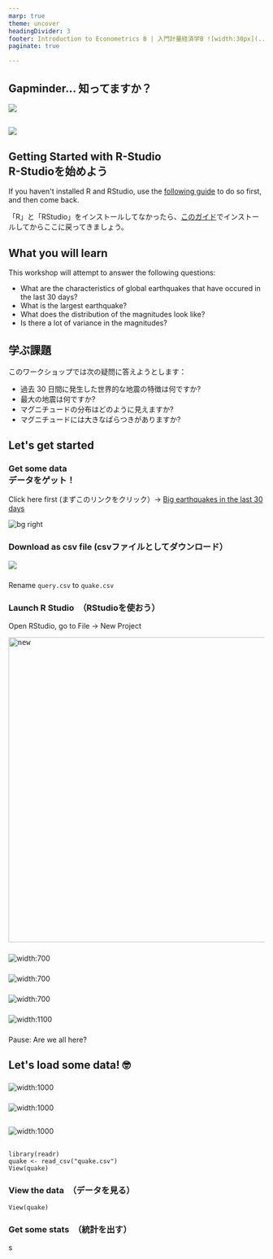 ```yaml
---
marp: true
theme: uncover
headingDivider: 3
footer: Introduction to Econometrics B | 入門計量経済学B ![width:30px](../images/yoh%20with%20globe.png)
paginate: true

---
```


## Gapminder... 知ってますか？
![](../images/gapminder%20logo.png)

##
![](../images/gapminder-hans.jpg)


## Getting Started with R-Studio<br>R-Studioを始めよう

If you haven't installed R and RStudio, use the [following guide](Install%20R.md) to do so first, and then come back.

「R」と「RStudio」をインストールしてなかったら、[このガイド](Install%20R.md)でインストールしてからここに戻ってきましょう。

## What you will learn

This workshop will attempt to answer the following questions:

- What are the characteristics of global earthquakes that have occured in the last 30 days?
- What is the largest earthquake?
- What does the distribution of the magnitudes look like?
- Is there a lot of variance in the magnitudes?

## 学ぶ課題
このワークショップでは次の疑問に答えようとします：

- 過去 30 日間に発生した世界的な地震の特徴は何ですか?
- 最大の地震は何ですか?
- マグニチュードの分布はどのように見えますか?
- マグニチュードには大きなばらつきがありますか?


## Let's get started
### Get some data<br>データをゲット！

Click here first (まずこのリンクをクリック）→ [Big earthquakes in the last 30 days](https://earthquake.usgs.gov/earthquakes/map/?extent=-87.55511,-22.5&extent=87.55511,382.85156&range=search&search=%7B%22name%22:%22Search%20Results%22,%22params%22:%7B%22starttime%22:%222022-08-06%2000:00:00%22,%22endtime%22:%222022-09-05%2023:59:59%22,%22minmagnitude%22:4.5,%22orderby%22:%22time%22%7D%7D)

![bg right](https://user-images.githubusercontent.com/825990/188381530-2d634b5c-01bf-43e8-baa1-d41e8e2c5f00.png)

### Download as csv file (csvファイルとしてダウンロード）

![](https://user-images.githubusercontent.com/825990/188383617-b8650f50-a999-4382-8a56-8917dda00a84.png)

###

Rename ```query.csv``` to ```quake.csv```

### Launch R Studio　（RStudioを使おう）

Open RStudio, go to File → New Project

<kbd><img alt="new" src="https://user-images.githubusercontent.com/825990/188397384-f3959680-8791-4c06-9c09-2c054ce483cc.png" width=600></kbd>

### 
![width:700](../images/R%20new%20directory.png)

###
![width:700](../images/r%20new%20project.png)

###
![width:700](../images/r%20new%20project%20file%20name.png)

###
![width:1100](../images/r%20project%20starting%20screen.png)

###

Pause: Are we all here?

## Let's load some data! 🤓

###

![width:1000](../images/r%20import%20data.png)

###

![width:1000](../images/r%20load%20data.png)

##
![width:1000](../images/r%20quake%20loaded.png)





##
```
library(readr)
quake <- read_csv("quake.csv")
View(quake)
```

### View the data　（データを見る）
```
View(quake)
```

### Get some stats　（統計を出す）
s
